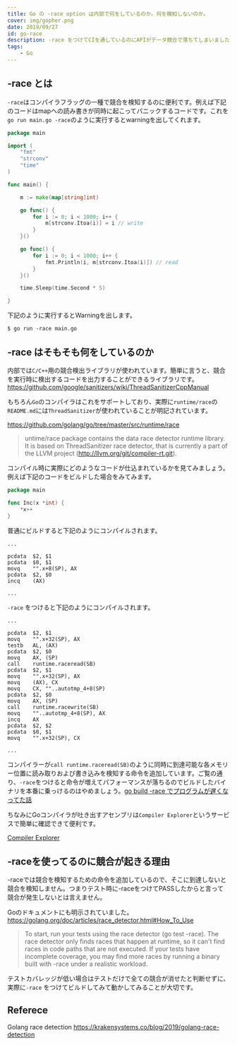 ```yaml
---
title: Go の -race option は内部で何をしているのか。何を検知しないのか。
cover: img/gopher.png
date: 2019/09/27
id: go-race
description: -race をつけてCIを通しているのにAPIがデータ競合で落ちてしまいました。調べていたら -race がそもそも何をしているかに行き着いたので簡単に共有します。
tags:
    - Go
---
```


## -race とは

```-race```はコンパイラフラッグの一種で競合を検知するのに便利です。例えば下記のコードはmapへの読み書きが同時に起こってパニックするコードです。これを```go run main.go -race```のように実行するとwarningを出してくれます。

```go
package main

import (
	"fmt"
	"strconv"
	"time"
)

func main() {

	m := make(map[string]int)

	go func() {
		for i := 0; i < 1000; i++ {
			m[strconv.Itoa(i)] = i // write
		}
	}()

	go func() {
		for i := 0; i < 1000; i++ {
			fmt.Println(i, m[strconv.Itoa(i)]) // read
		}
	}()

	time.Sleep(time.Second * 5)

}
```

下記のように実行するとWarningを出します。

```
$ go run -race main.go
```

## -race はそもそも何をしているのか

内部では```C/C++```用の競合検出ライブラリが使われています。簡単に言うと、競合を実行時に検出するコードを出力することができるライブラリです。
https://github.com/google/sanitizers/wiki/ThreadSanitizerCppManual

もちろん```Go```のコンパイラはこれをサポートしており、実際に```runtime/race```の```README.md```には```ThreadSanitizer```が使われていることが明記されています。

https://github.com/golang/go/tree/master/src/runtime/race

> untime/race package contains the data race detector runtime library. It is based on ThreadSanitizer race detector, that is currently a part of the LLVM project (http://llvm.org/git/compiler-rt.git).

コンパイル時に実際にどのようなコードが仕込まれているかを見てみましょう。例えば下記のコードをビルドした場合をみてみます。

```go
package main

func Inc(x *int) {
    *x++
}
```

普通にビルドすると下記のようにコンパイルされます。

```
...

pcdata  $2, $1
pcdata  $0, $1
movq    "".x+8(SP), AX
pcdata  $2, $0
incq    (AX)

...
```

```-race``` をつけると下記のようにコンパイルされます。

```
...

pcdata  $2, $1
movq    "".x+32(SP), AX
testb   AL, (AX)
pcdata  $2, $0
movq    AX, (SP)
call    runtime.raceread(SB)
pcdata  $2, $1
movq    "".x+32(SP), AX
movq    (AX), CX
movq    CX, ""..autotmp_4+8(SP)
pcdata  $2, $0
movq    AX, (SP)
call    runtime.racewrite(SB)
movq    ""..autotmp_4+8(SP), AX
incq    AX
pcdata  $2, $2
pcdata  $0, $1
movq    "".x+32(SP), CX

...
```

コンパイラーが```call runtime.raceread(SB)```のように同時に到達可能な各メモリー位置に読み取りおよび書き込みを検知する命令を追加しています。ご覧の通り、```-race```をつけると命令が増えてパフォーマンスが落ちるのでビルドしたバイナリを本番に乗っけるのはやめましょう。[go build -race でプログラムが遅くなってた話](https://qiita.com/smith-30/items/be4d92c251d2b2b39bd3)

ちなみにGoコンパイラが吐き出すアセンブリは```Compiler Explorer```というサービスで簡単に確認できて便利です。

[Compiler Explorer](https://go.godbolt.org/z/IWw4hk)

## -raceを使ってるのに競合が起きる理由

-raceでは競合を検知するための命令を追加しているので、そこに到達しないと競合を検知しません。つまりテスト時に-raceをつけてPASSしたからと言って競合が発生しないとは言えません。

Goのドキュメントにも明示されていました。
https://golang.org/doc/articles/race_detector.html#How_To_Use

> To start, run your tests using the race detector (go test -race). The race detector only finds races that happen at runtime, so it can't find races in code paths that are not executed. If your tests have incomplete coverage, you may find more races by running a binary built with -race under a realistic workload.

テストカバレッジが低い場合はテストだけで全ての競合が消せたと判断せずに、実際に```-race``` をつけてビルドしてみて動かしてみることが大切です。

## Referece

Golang race detection
https://krakensystems.co/blog/2019/golang-race-detection

